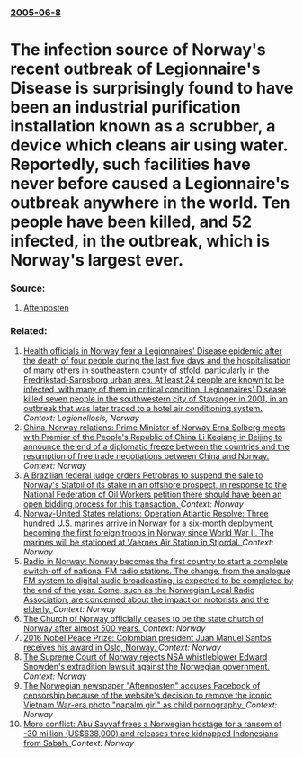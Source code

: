 ### [2005-06-8](/news/2005/06/8/index.md)

#  The infection source of Norway's recent outbreak of Legionnaire's Disease is surprisingly found to have been an industrial purification installation known as a scrubber, a device which cleans air using water. Reportedly, such facilities have never before caused a Legionnaire's outbreak anywhere in the world. Ten people have been killed, and 52 infected, in the outbreak, which is Norway's largest ever. 




### Source:

1. [Aftenposten](http://www.aftenposten.no/english/local/article1055402.ece)

### Related:

1. [ Health officials in Norway fear a Legionnaires' Disease epidemic after the death of four people during the last five days and the hospitalisation of many others in southeastern county of stfold, particularly in the Fredrikstad-Sarpsborg urban area. At least 24 people are known to be infected, with many of them in critical condition. Legionnaires' Disease killed seven people in the southwestern city of Stavanger in 2001, in an outbreak that was later traced to a hotel air conditioning system. ](/news/2005/05/23/health-officials-in-norway-fear-a-legionnaires-disease-epidemic-after-the-death-of-four-people-during-the-last-five-days-and-the-hospitali.md) _Context: Legionellosis, Norway_
2. [China-Norway relations: Prime Minister of Norway Erna Solberg meets with Premier of the People's Republic of China Li Keqiang in Beijing to announce the end of a diplomatic freeze between the countries and the resumption of free trade negotiations between China and Norway. ](/news/2017/04/7/china-norway-relations-prime-minister-of-norway-erna-solberg-meets-with-premier-of-the-people-s-republic-of-china-li-keqiang-in-beijing-t.md) _Context: Norway_
3. [A Brazilian federal judge orders Petrobras to suspend the sale to Norway's Statoil of its stake in an offshore prospect, in response to the National Federation of Oil Workers petition there should have been an open bidding process for this transaction. ](/news/2017/04/17/a-brazilian-federal-judge-orders-petrobras-to-suspend-the-sale-to-norway-s-statoil-of-its-stake-in-an-offshore-prospect-in-response-to-the.md) _Context: Norway_
4. [Norway-United States relations: Operation Atlantic Resolve: Three hundred U.S. marines arrive in Norway for a six-month deployment, becoming the first foreign troops in Norway since World War II. The marines will be stationed at Vaernes Air Station in Stjordal. ](/news/2017/01/16/norway-united-states-relations-operation-atlantic-resolve-three-hundred-u-s-marines-arrive-in-norway-for-a-six-month-deployment-becomi.md) _Context: Norway_
5. [Radio in Norway: Norway becomes the first country to start a complete switch-off of national FM radio stations. The change, from the analogue FM system to digital audio broadcasting, is expected to be completed by the end of the year. Some, such as the Norwegian Local Radio Association, are concerned about the impact on motorists and the elderly. ](/news/2017/01/11/radio-in-norway-norway-becomes-the-first-country-to-start-a-complete-switch-off-of-national-fm-radio-stations-the-change-from-the-analogu.md) _Context: Norway_
6. [The Church of Norway officially ceases to be the state church of Norway after almost 500 years. ](/news/2017/01/1/the-church-of-norway-officially-ceases-to-be-the-state-church-of-norway-after-almost-500-years.md) _Context: Norway_
7. [2016 Nobel Peace Prize: Colombian president Juan Manuel Santos receives his award in Oslo, Norway. ](/news/2016/12/10/2016-nobel-peace-prize-colombian-president-juan-manuel-santos-receives-his-award-in-oslo-norway.md) _Context: Norway_
8. [The Supreme Court of Norway rejects NSA whistleblower Edward Snowden's extradition lawsuit against the Norwegian government. ](/news/2016/11/25/the-supreme-court-of-norway-rejects-nsa-whistleblower-edward-snowden-s-extradition-lawsuit-against-the-norwegian-government.md) _Context: Norway_
9. [The Norwegian newspaper "Aftenposten" accuses Facebook of censorship because of the website's decision to remove the iconic Vietnam War-era photo "napalm girl" as child pornography. ](/news/2016/09/9/the-norwegian-newspaper-aftenposten-accuses-facebook-of-censorship-because-of-the-website-s-decision-to-remove-the-iconic-vietnam-war-er.md) _Context: Norway_
10. [Moro conflict: Abu Sayyaf frees a Norwegian hostage for a ransom of -30 million (US$638,000) and releases three kidnapped Indonesians from Sabah. ](/news/2016/09/17/moro-conflict-abu-sayyaf-frees-a-norwegian-hostage-for-a-ransom-of-30-million-us-638-000-and-releases-three-kidnapped-indonesians-from.md) _Context: Norway_
